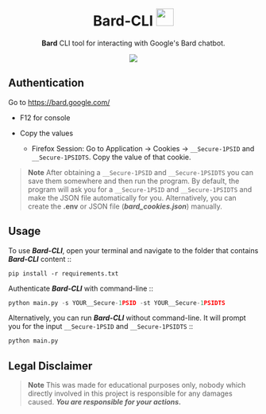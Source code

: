 <div align='center'>

# Bard-CLI <img src='https://www.gstatic.com/lamda/images/favicon_v1_150160cddff7f294ce30.svg' width='35px'>

**Bard** CLI tool for interacting with Google's Bard chatbot.

<img src='https://github.com/x404xx/Bard-CLI/assets/114883816/952090f3-d5af-41d0-b9cc-90e4341f6273' width='auto' height='auto'>

</div>

## Authentication

Go to https://bard.google.com/

-   F12 for console
-   Copy the values

    -   Firefox Session: Go to Application → Cookies → `__Secure-1PSID` and `__Secure-1PSIDTS`. Copy the value of that cookie.

> **Note**
> After obtaining a `__Secure-1PSID` and `__Secure-1PSIDTS` you can save them somewhere and then run the program. By default, the program will ask you for a `__Secure-1PSID` and `__Secure-1PSIDTS` and make the JSON file automatically for you. Alternatively, you can create the **.env** or JSON file (_**bard_cookies.json**_) manually.

## Usage

To use _**Bard-CLI**_, open your terminal and navigate to the folder that contains _**Bard-CLI**_ content ::

```
pip install -r requirements.txt
```

Authenticate _**Bard-CLI**_ with command-line ::

```python
python main.py -s YOUR__Secure-1PSID -st YOUR__Secure-1PSIDTS
```

Alternatively, you can run _**Bard-CLI**_ without command-line. It will prompt you for the input `__Secure-1PSID` and `__Secure-1PSIDTS` ::

```python
python main.py
```

## Legal Disclaimer

> **Note**
> This was made for educational purposes only, nobody which directly involved in this project is responsible for any damages caused. **_You are responsible for your actions._**

